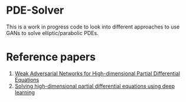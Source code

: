 # PDE-Solver
This is a work in progress code to look into different approaches to use GANs to solve elliptic/parabolic PDEs.

# Reference papers
1. [Weak Adversarial Networks for High-dimensional Partial
Differential Equations](https://arxiv.org/pdf/1907.08272.pdf)
2. [Solving high-dimensional partial differential equations using deep learning](https://www.pnas.org/content/115/34/8505)
